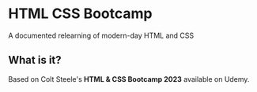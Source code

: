 # HTML CSS Bootcamp
A documented relearning of modern-day HTML and CSS

## What is it?
Based on Colt Steele's <b>HTML & CSS Bootcamp 2023</b> available on Udemy.
